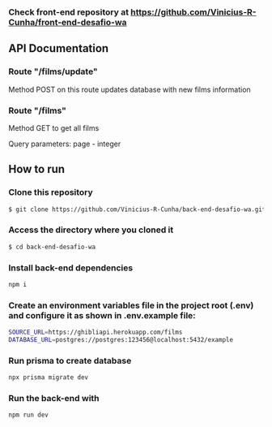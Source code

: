 ### Check front-end repository at https://github.com/Vinicius-R-Cunha/front-end-desafio-wa

## API Documentation

### Route "/films/update"

Method POST on this route updates database with new films information

### Route "/films"

Method GET to get all films

Query parameters: page - integer

## How to run

### Clone this repository

```bash
$ git clone https://github.com/Vinicius-R-Cunha/back-end-desafio-wa.git
```

### Access the directory where you cloned it

```bash
$ cd back-end-desafio-wa
```

### Install back-end dependencies

```bash
npm i
```

### Create an environment variables file in the project root (.env) and configure it as shown in .env.example file:

```bash
SOURCE_URL=https://ghibliapi.herokuapp.com/films
DATABASE_URL=postgres://postgres:123456@localhost:5432/example
```

### Run prisma to create database

```bash
npx prisma migrate dev
```

### Run the back-end with

```bash
npm run dev
```
